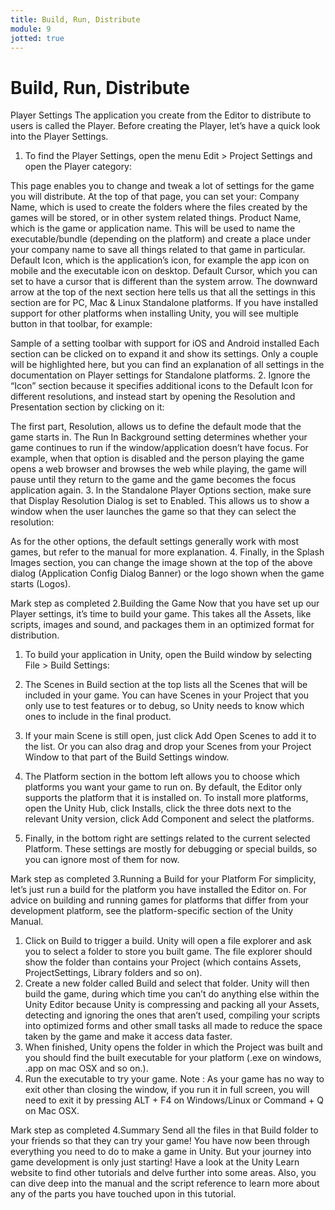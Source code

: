 ```yaml
---
title: Build, Run, Distribute
module: 9
jotted: true
---
```


# Build, Run, Distribute

Player Settings
The application you create from the Editor to distribute to users is called the Player. Before creating the Player, let’s have a quick look into the Player Settings. 
1.   To find the Player Settings, open the menu Edit > Project Settings and open the Player category:

This page enables you to change and tweak a lot of settings for the game you will distribute. 
At the top of that page, you can set your:
Company Name, which is used to create the folders where the files created by the games will be stored, or in other system related things.
Product Name, which is the game or application name. This will be used to name the executable/bundle (depending on the platform) and create a place under your company name to save all things related to that game in particular.
Default Icon, which is the application’s icon, for example the app icon on mobile and the executable icon on desktop.
Default Cursor, which you can set to have a cursor that is different than the system arrow.
The downward arrow at the top of the next section here tells us that all the settings in this section are for PC, Mac & Linux Standalone platforms. If you have installed support for other platforms when installing Unity, you will see multiple button in that toolbar, for example:

Sample of a setting toolbar with support for iOS and Android installed
Each section can be clicked on to expand it and show its settings.  Only a couple will be highlighted here, but you can find an explanation of all settings in the documentation on Player settings for Standalone platforms.
2.  Ignore the “Icon” section because it specifies additional icons to the Default Icon for different resolutions, and instead start by opening the Resolution and Presentation section by clicking on it: 

The first part, Resolution, allows us to define the default mode that the game starts in. The Run In Background setting determines whether your game continues to run if the window/application doesn’t have focus. 
For example, when that option is disabled and the person playing the game opens a web browser and browses the web while playing, the game will pause until they return to the game and the game becomes the focus application again.
3.  In the Standalone Player Options section, make sure that Display Resolution Dialog is set to Enabled. This allows us to show a window when the user launches the game so that they can select the resolution:

As for the other options, the default settings generally work with most games, but refer to the manual for more explanation.
4.  Finally, in the Splash Images section, you can change the image shown at the top of the above dialog (Application Config Dialog Banner) or the logo shown when the game starts (Logos).  


Mark step as completed
2.Building the Game
Now that you have set up our Player settings, it’s time to build your game. This takes all the Assets, like scripts, images and sound, and packages them in an optimized format for distribution.
1.  To build your application in Unity, open the Build window by selecting File > Build Settings: 

 2. The Scenes in Build section at the top lists all the Scenes that will be included in your game. You can have Scenes in your Project that you only use to test features or to debug, so Unity needs to know which ones to include in the final product. 
3. If your main Scene is still open, just click Add Open Scenes to add it to the list. Or you can also drag and drop your Scenes from your Project Window to that part of the Build Settings window.
4. The Platform section in the bottom left allows you to choose which platforms you want your game to run on. By default, the Editor only supports the platform that it is installed on. To install more platforms, open the Unity Hub, click Installs, click the three dots next to the relevant Unity version, click Add Component and select the platforms. 
5.  Finally, in the bottom right are settings related to the current selected Platform. These settings are mostly for debugging or special builds, so you can ignore most of them for now. 


Mark step as completed
3.Running a Build for your Platform
For simplicity, let’s just run a build for the platform you have installed the Editor on. For advice on building and running games for platforms that differ from your development platform, see the platform-specific section of the Unity Manual.
1.  Click on Build to trigger a build. Unity will open a file explorer and ask you to select a folder to store you built game. The file explorer should show the folder than contains your Project (which contains Assets, ProjectSettings, Library folders and so on). 
2.  Create a new folder called Build and select that folder. Unity will then build the game, during which time you can’t do anything else within the Unity Editor because Unity is compressing and packing all your Assets, detecting and ignoring the ones that aren’t used, compiling your scripts into optimized forms and other small tasks all made to reduce the space taken by the game and make it access data faster.
3. When finished, Unity opens the folder in which the Project was built and you should find the built executable for your platform (.exe on windows, .app on mac OSX and so on.). 
4.  Run the executable to try your game.
Note : As your game has no way to exit other than closing the window, if you run it in full screen, you will need to exit it by pressing ALT + F4 on Windows/Linux or Command + Q on Mac OSX.


Mark step as completed
4.Summary
Send all the files in that Build folder to your friends so that they can try your game! 
You have now been through everything you need to do to make a game in Unity. But your journey into game development is only just starting! 
Have a look at the Unity Learn website to find other tutorials and delve further into some areas. Also, you can dive deep into the manual and the script reference to learn more about any of the parts you have touched upon in this tutorial.
